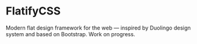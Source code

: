 # FlatifyCSS
Modern flat design framework for the web — inspired by Duolingo design system and based on Bootstrap.
Work on progress.
